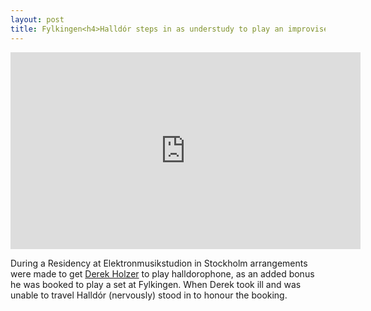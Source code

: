 ```yaml
---
layout: post
title: Fylkingen<h4>Halldór steps in as understudy to play an improvised halldorophone set at Fylkingen, Stockholm</h4>
---
```

<iframe width="560" height="315" src="https://www.youtube.com/embed/j3fw0XIle3c?rel=0&amp;showinfo=0" frameborder="0" gesture="media" allow="encrypted-media" allowfullscreen></iframe>  

During a Residency at Elektronmusikstudion in Stockholm arrangements were made to get [Derek Holzer](www.macumbista.com) to play halldorophone, as an added bonus he was booked to play a set at Fylkingen. When Derek took ill and was unable to travel Halldór (nervously) stood in to honour the booking.
